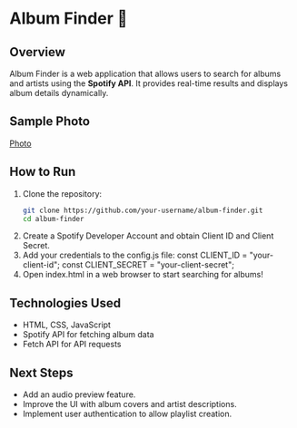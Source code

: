 # Album Finder 🎵  

## Overview  
Album Finder is a web application that allows users to search for albums and artists using the **Spotify API**. It provides real-time results and displays album details dynamically. 

## Sample Photo
[Photo]()

## How to Run  
1. Clone the repository:  
   ```sh
   git clone https://github.com/your-username/album-finder.git
   cd album-finder
2. Create a Spotify Developer Account and obtain Client ID and Client Secret.
3. Add your credentials to the config.js file:
  const CLIENT_ID = "your-client-id";
  const CLIENT_SECRET = "your-client-secret";
4. Open index.html in a web browser to start searching for albums!

## Technologies Used
- HTML, CSS, JavaScript
- Spotify API for fetching album data
- Fetch API for API requests

## Next Steps
- Add an audio preview feature.
- Improve the UI with album covers and artist descriptions.
- Implement user authentication to allow playlist creation.
